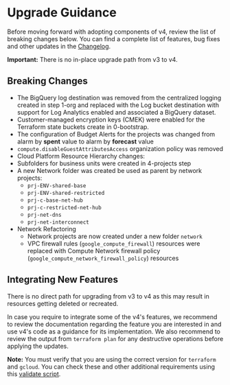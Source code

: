 # Upgrade Guidance
Before moving forward with adopting components of v4, review the list of breaking changes below. You can find a complete list of features, bug fixes and other updates in the [Changelog](https://github.com/terraform-google-modules/terraform-example-foundation/blob/master/CHANGELOG.md).

**Important:** There is no in-place upgrade path from v3 to v4.

## Breaking Changes

- The BigQuery log destination was removed from the centralized logging created in step 1-org and replaced with the Log bucket destination with support for Log Analytics enabled and associated a BigQuery dataset.
- Customer-managed encryption keys (CMEK) were enabled for the Terraform state buckets create in 0-bootstrap.
- The configuration of Budget Alerts for the projects was changed from alarm by **spent** value to alarm by **forecast** value
- `compute.disableGuestAttributesAccess` organization policy was removed
-  Cloud Platform Resource Hierarchy changes:
  - Subfolders for business units were created in 4-projects step
  - A new Network folder was created be used as parent by network projects:
    - `prj-ENV-shared-base`
    - `prj-ENV-shared-restricted`
    - `prj-c-base-net-hub`
    - `prj-c-restricted-net-hub`
    - `prj-net-dns`
    - `prj-net-interconnect`
- Network Refactoring
  - Network projects are now created under a new folder `network`
  - VPC firewall rules (`google_compute_firewall`) resources were replaced with Compute Network firewall policy (`google_compute_network_firewall_policy`) resources

## Integrating New Features

There is no direct path for upgrading from v3 to v4 as this may result in resources getting deleted or recreated.

In case you require to integrate some of the v4's features, we recommend to review the documentation regarding the feature you are interested in and use v4's code as a guidance for its implementation. We also recommend to review the output from `terraform plan` for any destructive operations before applying the updates.

**Note:** You must verify that you are using the correct version for `terraform` and `gcloud`.
You can check these and other additional requirements using this [validate script](https://github.com/terraform-google-modules/terraform-example-foundation/blob/master/scripts/validate-requirements.sh).
